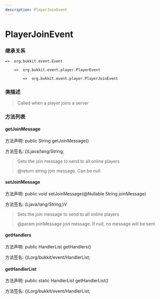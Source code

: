 ```yaml
---
description: PlayerJoinEvent
---
```


# PlayerJoinEvent

### 继承关系

    =>  org.bukkit.event.Event

        =>  org.bukkit.event.player.PlayerEvent

            =>  org.bukkit.event.player.PlayerJoinEvent

### 类描述

> Called when a player joins a server

### 方法列表

#### getJoinMessage

方法声明: public String getJoinMessage()

方法签名: ()Ljava/lang/String;

> Gets the join message to send to all online players
>
> @return string join message. Can be null

#### setJoinMessage

方法声明: public void setJoinMessage(@Nullable String joinMessage)

方法签名: (Ljava/lang/String;)V

> Sets the join message to send to all online players
>
> @param joinMessage join message. If null, no message will be sent

#### getHandlers

方法声明: public HandlerList getHandlers()

方法签名: ()Lorg/bukkit/event/HandlerList;

#### getHandlerList

方法声明: public static HandlerList getHandlerList()

方法签名: ()Lorg/bukkit/event/HandlerList;